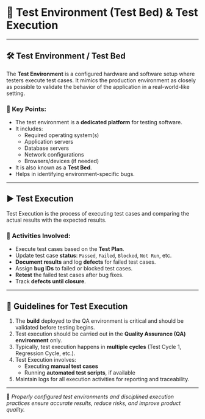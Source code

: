 # 🧪 Test Environment (Test Bed) & Test Execution

---

## 🛠️ Test Environment / Test Bed

The **Test Environment** is a configured hardware and software setup where testers execute test cases. It mimics the production environment as closely as possible to validate the behavior of the application in a real-world-like setting.

### 🔹 Key Points:
- The test environment is a **dedicated platform** for testing software.
- It includes:
  - Required operating system(s)
  - Application servers
  - Database servers
  - Network configurations
  - Browsers/devices (if needed)
- It is also known as a **Test Bed**.
- Helps in identifying environment-specific bugs.

---

## ▶️ Test Execution

Test Execution is the process of executing test cases and comparing the actual results with the expected results.

### 🔹 Activities Involved:
- Execute test cases based on the **Test Plan**.
- Update test case **status**: `Passed`, `Failed`, `Blocked`, `Not Run`, etc.
- **Document results** and log **defects** for failed test cases.
- Assign **bug IDs** to failed or blocked test cases.
- **Retest** the failed test cases after bug fixes.
- Track **defects until closure**.

---

## 📌 Guidelines for Test Execution

1. The **build** deployed to the QA environment is critical and should be validated before testing begins.
2. Test execution should be carried out in the **Quality Assurance (QA) environment** only.
3. Typically, test execution happens in **multiple cycles** (Test Cycle 1, Regression Cycle, etc.).
4. Test Execution involves:
   - Executing **manual test cases**
   - Running **automated test scripts**, if available
5. Maintain logs for all execution activities for reporting and traceability.

---

📎 *Properly configured test environments and disciplined execution practices ensure accurate results, reduce risks, and improve product quality.*
